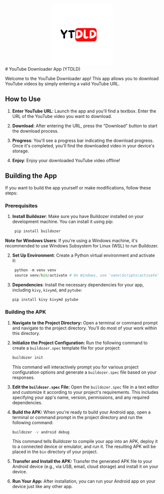 
<div style="text-align:center;">
    <img src="https://github.com/naphtron/YTDLD/blob/main/logo.png" alt="Alt Text" width="200">
</div>
# YouTube Downloader App (YTDLD)

Welcome to the YouTube Downloader app! This app allows you to download YouTube videos by simply entering a valid YouTube URL.

## How to Use

1. **Enter YouTube URL**: Launch the app and you'll find a textbox. Enter the URL of the YouTube video you want to download.

2. **Download**: After entering the URL, press the "Download" button to start the download process.

3. **Progress**: You'll see a progress bar indicating the download progress. Once it's completed, you'll find the downloaded video in your device's storage.

4. **Enjoy**: Enjoy your downloaded YouTube video offline!

## Building the App

If you want to build the app yourself or make modifications, follow these steps:

### Prerequisites

1. **Install Buildozer**: Make sure you have Buildozer installed on your development machine. You can install it using pip:
   
   ```bash
    pip install buildozer

**Note for Windows Users**: If you're using a Windows machine, it's recommended to use Windows Subsystem for Linux (WSL) to run Buildozer.

2. **Set Up Environment**: Create a Python virtual environment and activate it:
   
   ```python
    python -m venv venv
    source venv/bin/activate # On Windows, use 'venv\Scripts\activate'

3. **Dependencies**: Install the necessary dependencies for your app, including `kivy`, `kivymd`, and `pytube`:
      ```python
     pip install kivy kivymd pytube
      
### Building the APK

1. **Navigate to the Project Directory:** Open a terminal or command prompt and navigate to the project directory. You'll do most of your work within this directory.

2. **Initialize the Project Configuration:** Run the following command to create a `buildozer.spec` template file for your project:

    ```bash
    buildozer init
    ```

    This command will interactively prompt you for various project configuration options and generate a `buildozer.spec` file based on your responses.

3. **Edit the `buildozer.spec` File:** Open the `buildozer.spec` file in a text editor and customize it according to your project's requirements. This includes specifying your app's name, version, permissions, and any required dependencies.

4. **Build the APK:** When you're ready to build your Android app, open a terminal or command prompt in the project directory and run the following command:

    ```bash
    buildozer -v android debug
    ```

    This command tells Buildozer to compile your app into an APK, deploy it to a connected device or emulator, and run it. The resulting APK will be placed in the `bin` directory of your project.

5. **Transfer and Install the APK:** Transfer the generated APK file to your Android device (e.g., via USB, email, cloud storage) and install it on your device.

6. **Run Your App:** After installation, you can run your Android app on your device just like any other app.

   





